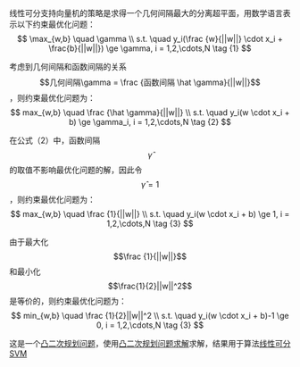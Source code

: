 线性可分支持向量机的策略是求得一个几何间隔最大的分离超平面，用数学语言表示以下约束最优化问题：    
$$
\max_{w,b} \quad \gamma \\
s.t. \quad y_i(\frac {w}{||w||} \cdot x_i + \frac{b}{||w||}) \ge \gamma, i = 1,2,\cdots,N   \tag {1}
$$

考虑到几何间隔和函数间隔的关系$$几何间隔\gamma = \frac {函数间隔 \hat \gamma}{||w||}$$，则约束最优化问题为：  
$$
max_{w,b} \quad \frac {\hat \gamma}{||w||} \\
s.t.  \quad y_i(w \cdot x_i + b) \ge \gamma_i, i = 1,2,\cdots,N   \tag {2}
$$

在公式（2）中，函数间隔$$\hat \gamma$$的取值不影响最优化问题的解，因此令$$\hat \gamma = 1$$，则约束最优化问题为：  
$$
max_{w,b} \quad \frac {1}{||w||} \\
s.t.  \quad y_i(w \cdot x_i + b) \ge 1, i = 1,2,\cdots,N   \tag {3}
$$

由于最大化$$\frac {1}{||w||}$$和最小化$$\frac{1}{2}||w||^2$$是等价的，则约束最优化问题为：  
$$
min_{w,b} \quad \frac {1}{2}||w||^2 \\
s.t.  \quad y_i(w \cdot x_i + b)-1 \ge 0, i = 1,2,\cdots,N   \tag {3}
$$

这是一个[凸二次规划问题]()，使用[凸二次规划问题求解]()求解，结果用于算法[线性可分SVM](https://windmising.gitbook.io/lihang-tongjixuexifangfa/svm/2)  